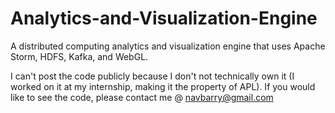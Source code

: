 # Analytics-and-Visualization-Engine
A distributed computing analytics and visualization engine that uses Apache Storm, HDFS, Kafka, and WebGL.

I can't post the code publicly because I don't not technically own it (I worked on it at my internship, making it the property of APL). If you would like to see the code, please contact me @ navbarry@gmail.com
